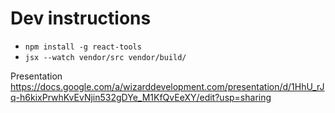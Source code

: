 # Dev instructions

 - `npm install -g react-tools`
 - `jsx --watch vendor/src vendor/build/`


Presentation
https://docs.google.com/a/wizarddevelopment.com/presentation/d/1HhU_rJq-h6kixPrwhKvEvNjin532gDYe_M1KfQvEeXY/edit?usp=sharing
